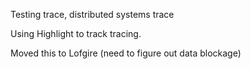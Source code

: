 Testing trace, distributed systems trace

Using Highlight to track tracing. 

Moved this to Lofgire (need to figure out data blockage)
